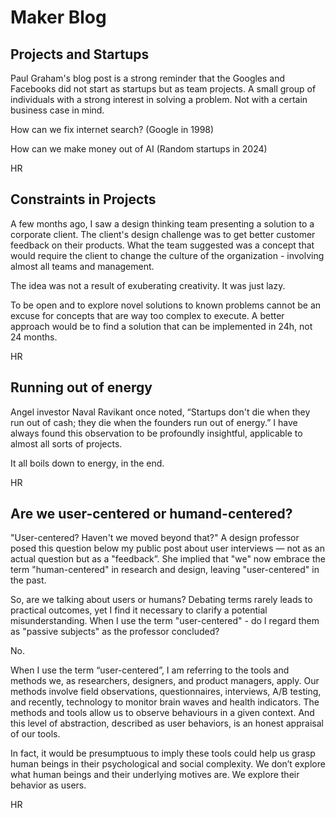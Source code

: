 # Maker Blog

## Projects and Startups

Paul Graham's blog post is a strong reminder that the Googles and Facebooks did not start as startups but as team projects. A small group of individuals with a strong interest in solving a problem. Not with a certain business case in mind.

How can we fix internet search? (Google in 1998)

How can we make money out of AI (Random startups in 2024)

HR


## Constraints in Projects

A few months ago, I saw a design thinking team presenting a solution to a corporate client. The client's design challenge was to get better customer feedback on their products. What the team suggested was a concept that would require the client to change the culture of the organization - involving almost all teams and management.

The idea was not a result of exuberating creativity. It was just lazy.

To be open and to explore novel solutions to known problems cannot be an excuse for concepts that are way too complex to execute. A better approach would be to find a solution that can be implemented in 24h, not 24 months.

HR


## Running out of energy

Angel investor Naval Ravikant once noted, “Startups don't die when they run out of cash; they die when the founders run out of energy.” I have always found this observation to be profoundly insightful, applicable to almost all sorts of projects.

It all boils down to energy, in the end.

HR



## Are we user-centered or humand-centered?

"User-centered? Haven't we moved beyond that?" A design professor posed this question below my public post about user interviews — not as an actual question but as a "feedback”. She implied that "we" now embrace the term "human-centered" in research and design, leaving "user-centered" in the past.

So, are we talking about users or humans? Debating terms rarely leads to practical outcomes, yet I find it necessary to clarify a potential misunderstanding. When I use the term "user-centered" - do I regard them as "passive subjects" as the professor concluded?

No.

When I use the term “user-centered”, I am referring to the tools and methods we, as researchers, designers, and product managers, apply. Our methods involve field observations, questionnaires, interviews, A/B testing, and recently, technology to monitor brain waves and health indicators. The methods and tools allow us to observe behaviours in a given context. And this level of abstraction, described as user behaviors, is an honest appraisal of our tools.

In fact, it would be presumptuous to imply these tools could help us grasp human beings in their psychological and social complexity. We don’t explore what human beings and their underlying motives are. We explore their behavior as users.

HR